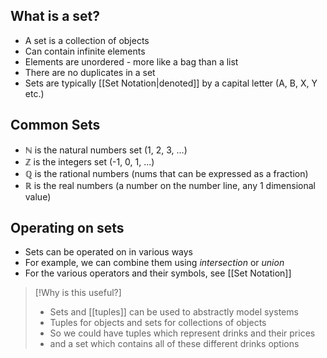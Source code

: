 ## What is a set?

- A set is a collection of objects
- Can contain infinite elements
- Elements are unordered - more like a bag than a list
- There are no duplicates in a set
- Sets are typically [[Set Notation|denoted]] by a capital letter (A, B, X, Y etc.)

## Common Sets

- ℕ is the natural numbers set (1, 2, 3, ...)
- ℤ is the integers set (-1, 0, 1, ...)
- ℚ is the rational numbers (nums that can be expressed as a fraction)
- ℝ is the real numbers (a number on the number line, any 1 dimensional value)
## Operating on sets

- Sets can be operated on in various ways
- For example, we can combine them using *intersection* or *union*
- For the various operators and their symbols, see [[Set Notation]]

> [!Why is this useful?]
> - Sets and [[tuples]] can be used to abstractly model systems
> - Tuples for objects and sets for collections of objects
> - So we could have tuples which represent drinks and their prices
> - and a set which contains all of these different drinks options

